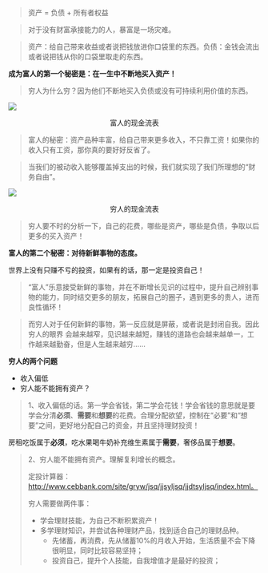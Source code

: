 > 资产 = 负债 + 所有者权益

> 对于没有财富承接能力的人，暴富是一场灾难。

> 资产：给自己带来收益或者说把钱放进你口袋里的东西。负债：金钱会流出或者说把钱从你的口袋里取走的东西。

**成为富人的第一个秘密是：在一生中不断地买入资产！**

> 穷人为什么穷？因为他们不断地买入负债或没有可持续利用价值的东西。



![](/Users/ysir/Desktop/长投学堂/images/WechatIMG523.png)

<center>富人的现金流表</center>

> 富人的秘密：资产品种丰富，给自己带来更多收入，不只靠工资！如果你的收入只有工资，那你真的要好好反省了。

> 当我们的被动收入能够覆盖掉支出的时候，我们就实现了我们所理想的“财务自由”。



![](/Users/ysir/Desktop/长投学堂/images/WechatIMG535.png)

<center>穷人的现金流表</center>

> 穷人要不时的分析一下，自己的花费，哪些是资产，哪些是负债，争取以后更多的买入资产！



**富人的第二个秘密：对待新鲜事物的态度。**

世界上没有只赚不亏的投资，如果有的话，那一定是投资自己！

> “富人”乐意接受新鲜的事物，并在不断增长见识的过程中，提升自己辨别事物的能力，同时结交更多的朋友，拓展自己的圈子，遇到更多的贵人，进而良性循环！

> 而穷人对于任何新鲜的事物，第一反应就是屏蔽，或者说是封闭自我。因此穷人的眼界 会越来越窄，见识越来越短，赚钱的道路也会越来越单一，工作越来越勤奋，但是人生越来越穷……

**穷人的两个问题**

- 收入偏低
- 穷人能不能拥有资产？

> 1、收入偏低的话。第一学会省钱，第二学会花钱！学会省钱的意思就是要学会分清**必须**、**需要**和**想要**的花费。合理分配欲望，控制在“必要”和“想要”之间，更好地分配自己的资金，并且坚持理财投资！

房租吃饭属于**必须**，吃水果喝牛奶补充维生素属于**需要**，奢侈品属于**想要**。

> 2、穷人能不能拥有资产。理解复利增长的概念。
>
> 定投计算器：http://www.cebbank.com/site/gryw/jsq/jjsyljsq/jjdtsyljsq/index.html。
>
> 穷人需要做两件事：
>
> - 学会理财技能，为自己不断积累资产！
> - 多学理财知识，并尝试各种理财产品，找到适合自己的理财品种。
>   - 先储蓄，再消费，先从储蓄10%的月收入开始，生活质量不会下降很明显，同时比较容易坚持；
>   - 投资自己，提升个人技能，自我增值才是最好的投资；

